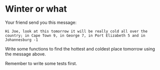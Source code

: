 # Winter or what

Your friend send you this message:

`Hi Joe, look at this tomorrow it will be really cold all over the country; in Cape Town 9, in George 7, in Port Elizabeth 5 and in Johannesburg -1`

Write some functions to find the hottest and coldest place tomorrow using the message above.

Remember to write some tests first.
